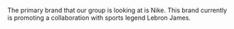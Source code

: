 The primary brand that our group is looking at is Nike. This brand currently is promoting a collaboration with sports legend Lebron James.
